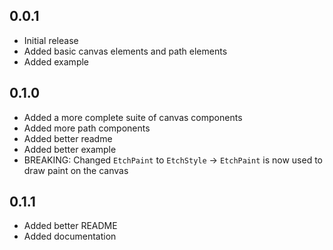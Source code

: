 ## 0.0.1

* Initial release
* Added basic canvas elements and path elements
* Added example

## 0.1.0

* Added a more complete suite of canvas components
* Added more path components
* Added better readme
* Added better example
* BREAKING: Changed `EtchPaint` to `EtchStyle` -> `EtchPaint` is now used to draw paint on the canvas

## 0.1.1

* Added better README
* Added documentation

